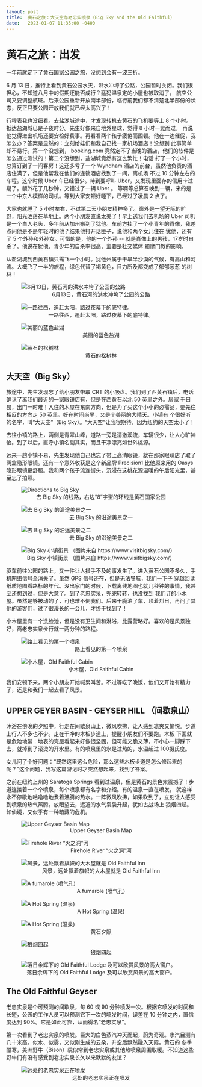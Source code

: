 ```yaml
---
layout: post
title:  黄石之旅：大天空与老忠实喷泉（Big Sky and the Old Faithful）
date:   2023-01-07 11:35:00 -0400
---
```


# 黄石之旅：出发

一年前就定下了黄石国家公园之旅，没想到会有一波三折。

6 月 13 日，推特上看到黄石公园水灾，洪水冲垮了公路，公园暂时关闭。我们很担心，不知道八月中的假期还能否成行？猛犸温泉定的小屋也被取消了，
航空公司又要调整航班。后来公园重新开放南半部份，临行前我们都不清楚北半部份的状态，反正只要公园开放我们就已经太高兴了！

行程表我也没细看。去盐湖城途中，才发现转机去黄石的飞机要等上 8 个小时。抵达盐湖城已是子夜时分。先生好像来自地外星球，觉得 8 小时一晃而过，
再说他觉得进出机场还要安检好费事。再看看两个孩子疲倦而困顿。他在一边催促，我怎么办？答案是显然的：立刻给娃们和我自己找一家机场酒店！没想到
此事简单却不易行。第一个没想到， booking.com 竟然定不了当晚的酒店，他们的软件是怎么通过测试的！第二个没想到，盐湖城竟然有这么繁忙！电话
打了一个小时，总算订到了一间客房！这还多亏了一个 Wyndham 酒店的前台，虽然他负责的酒店住满了，但是他帮我在他们的连锁酒店找到了一间，离机场
不过 10 分钟左右的车程。这个时候 Uber 车已经很少。待到要呼叫 Uber，又发现里面存的信用卡过期了。额外花了几秒钟，又错过了一辆 Uber 。
等啊等总算召唤到一辆，来的是一个中东人模样的司机。等到大家安顿好睡下，已经过了凌晨 2 点了。

大家也就睡了 5 小时左右，不过第二天小朋友精神多了。窗外是一望无际的旷野，阳光洒落在草地上。两个小朋友直说太美了！早上送我们去机场的 Uber 
司机是一个白人老头，多年前从加州搬到了犹他。车前方挂了一个小青年的肖像，我差点问他是不是年轻时的他？结果他打开话匣子，说他和两个女儿住在
犹他，还有了 5 个外孙和外孙女。可惜的是，他的一个外孙 -- 就是肖像上的男孩，17岁时自杀了。他说在犹他，青少年的自杀率很高，主要是社交媒体
和摩门教的影响。

从盐湖城到西黄石镇只需飞一个小时。犹他州属于干旱半沙漠的气候，有高山和河流。大概飞了一半的旅程，绿色代替了褐黄色，目力所及都变成了郁郁葱葱
的树林！

<figure>
  <img src="../../../assets/images/OldFaithful/Flood-in-June.jpg" alt="6月13日，黄石河的洪水冲垮了公园的公路"/>
  <center><figcaption>6月13日，黄石河的洪水冲垮了公园的公路</figcaption></center>
</figure>

<figure>
  <img src="../../../assets/images/OldFaithful/Detroit.jpg" alt="一路往西，追赶太阳，路过夜幕下的底特律。"/>
  <center><figcaption>一路往西，追赶太阳，路过夜幕下的底特律。</figcaption></center>
</figure>

<figure>
  <img src="../../../assets/images/OldFaithful/Salt-Lake.jpg" alt="美丽的蓝色盐湖"/>
  <center><figcaption>美丽的蓝色盐湖</figcaption></center>
</figure>

<figure>
  <img src="../../../assets/images/OldFaithful/Lodgepine.jpg" alt="黄石的松树林"/>
  <center><figcaption>黄石的松树林</figcaption></center>
</figure>

## 大天空（Big Sky）

旅途中，先生发现忘了给小朋友带取 CRT 的小吸盘。我们到了西黄石镇后，电话确认了离我们最近的一家眼镜店有，但是在西黄石以北 50 英里之外。居家
千日易，出门一时难！入住的木屋在东南方向，但是为了买这个小小的必需品，要先往相反的方向走 50 英里。好在时间尚早，又是个美丽的大晴天。小镇有
个很好听的名字，叫“大天空”（Big Sky）。“大天空”让我很期待，因为纽约的天空太小了！

去往小镇的路上，两侧是青翠山峰，道路一旁是清澈溪流，车辆很少，让人心旷神怡。到了以后，直呼小镇名副其实，而且干净漂亮如世外桃源。

远来一趟小镇不易，先生发现他自己也忘了带上高清眼镜，就在那家眼睛店了取了两盒隐形眼镜。还有一个意外收获是这个新品牌 Precision1 比他原来用的
 Oasys 隐形眼镜更舒服。我和两个孩子流连街头，沉浸在这桃花源温暖的午后阳光里，甚至忘了拍照。

<figure>
  <img src="../../../assets/images/OldFaithful/Big-Sky-map.png" alt="Directions to Big Sky"/>
  <center><figcaption>去 Big Sky 的线路，右边“8”字型的环线是黄石国家公园</figcaption></center>
</figure>


<figure>
  <img src="../../../assets/images/OldFaithful/Highway191-Big-Sky.jpg" alt="去 Big Sky 的沿途美景之一"/>
  <center><figcaption>去 Big Sky 的沿途美景之一</figcaption></center>
</figure>

<figure>
  <img src="../../../assets/images/OldFaithful/Highway191-Big-Sky-2.jpg" alt="去 Big Sky 的沿途美景之二"/>
  <center><figcaption>去 Big Sky 的沿途美景之二</figcaption></center>
</figure>

<figure>
  <img src="../../../assets/images/OldFaithful/Big-Sky.jpg" alt="Big Sky 小镇街景 （图片来自 https://www.visitbigsky.com/）"/>
  <center><figcaption>Big Sky 小镇街景 （图片来自 https://www.visitbigsky.com/）</figcaption></center>
</figure>

驱车前往公园的路上，又一件让人措手不及的事发生了。进入黄石公园不多久，手机网络信号全消失了。虽然 GPS 信号还在，但是无法导航，我们一下子
穿越回读纸质地图看路标的年代。没出家门的时候，下载离线地图也就几秒钟的事情，我甚至还想到过，但是大意了。到了老忠实泉，兜兜转转，也没找到
我们订的小木屋。虽然是够被动的了，可也难不倒我们。后来干脆泊了车，顶着烈日，再问了其他的游客们，过了很漫长的一会儿，才终于找到了！


小木屋里有一个洗脸池，但是没有卫生间和淋浴，比露营略好。喜欢的是风景独好，离老忠实泉步行就一两分钟的路程。

<figure>
  <img src="../../../assets/images/OldFaithful/Scenic-view-01.jpg" alt="路上看见的第一个喷泉"/>
  <center><figcaption>路上看见的第一个喷泉</figcaption></center>
</figure>

<figure>
  <img src="../../../assets/images/OldFaithful/Old-Faithful-Cabin.png" alt="小木屋，Old Faithful Cabin"/>
  <center><figcaption>小木屋，Old Faithful Cabin</figcaption></center>
</figure>

我们安顿下来，两个小朋友开始喊累叫苦。不过等吃了晚饭，他们又开始有精力了，还是和我们一起去看了风景。

## UPPER GEYER BASIN - GEYSER HILL （间歇泉山）

沐浴在傍晚的夕照中，行走在间歇泉山上，微风吹拂，让人感到凉爽又愉悦。步道上行人不多也不少。走在干净的木板步道上，提醒小朋友们不要跑。木板
下面就是危险地带：地表的壳层看起来好像很坚固，但可能又脆又薄，不小心一脚踩下去，就掉到了滚烫的开水里。有的喷泉里的水是过热的，水温超过
100摄氏度。

女儿问了个好问题：“既然这里这么危险，那么这些木板步道是怎么修起来的呢？”这个问题，我写这篇游记时才突然想起来，找到了答案。

之前在纽约上州的 Saratoga Springs 看到过温泉，但是黄石的景色太震撼了！步道连接着一个个喷泉，每个喷泉都有名字和介绍。有的温泉一直在喷发，
就这样永不停歇地咕噜噜地煮着沸腾的热水。一阵微风吹拂，如果吹到了，立刻让人感受到喷泉的热气蒸腾。放眼望去，远近的水气袅袅升起，犹如古战场上
狼烟四起。如仙境，又似乎有一种暗藏的危机。

<figure>
  <img src="../../../assets/images/OldFaithful/Upper-Geyser-Basin-map.jpg" alt="Upper Geyser Basin Map"/>
  <center><figcaption>Upper Geyser Basin Map</figcaption></center>
</figure>

<figure>
  <img src="../../../assets/images/OldFaithful/Firehole-River.jpg" alt="Firehole River “火之洞”河"/>
  <center><figcaption>Firehole River “火之洞”河</figcaption></center>
</figure>

<figure>
  <img src="../../../assets/images/OldFaithful/Scenic-view-02.jpg" alt="风景，远处飘着旗帜的大木屋就是 Old Faithful Inn"/>
  <center><figcaption>风景，远处飘着旗帜的大木屋就是 Old Faithful Inn</figcaption></center>
</figure>

<figure>
  <img src="../../../assets/images/OldFaithful/Fumarole.jpg" alt="A fumarole (喷气孔)"/>
  <center><figcaption>A fumarole (喷气孔)</figcaption></center>
</figure>

<figure>
  <img src="../../../assets/images/OldFaithful/Hot-spring.jpg" alt="A Hot Spring (温泉)"/>
  <center><figcaption>A Hot Spring (温泉)</figcaption></center>
</figure>

<figure>
  <img src="../../../assets/images/OldFaithful/Scenic-view-03.jpg" alt="A Hot Spring (温泉)"/>
  <center><figcaption>黄石夕照</figcaption></center>
</figure>

<figure>
  <img src="../../../assets/images/OldFaithful/fumaroles-at-sunset.jpg" alt="狼烟四起"/>
  <center><figcaption>狼烟四起</figcaption></center>
</figure>

<figure>
  <img src="../../../assets/images/OldFaithful/Old-Faithful-Lodge.jpg" alt="落日余辉下的 Old Faithful Lodge 及可以欣赏风景的高大窗户。"/>
  <center><figcaption>落日余辉下的 Old Faithful Lodge 及可以欣赏风景的高大窗户。</figcaption></center>
</figure>


## The Old Faithful Geyser

老忠实泉是个可预测的间歇泉，每 60 或 90 分钟喷发一次。根据它喷发的时间和长短，公园的工作人员可以预测它下一次的喷发时间，误差在 10 
分钟之内，置信度达到 90%。它是如此可靠，从而得名“老忠实泉”。

第一次看到了老忠实泉的喷发。巨大的白色蒸汽冲天而起，蔚为奇观。水汽目测有几十米高。似水、似雾，又似刚生成的云朵，升空后飘然融入天际。黄石的
冬季酷寒，美洲野牛（Bison）貌似常到老忠实泉或其他热喷泉周围取暖。不知道这些野牛们有没有感受到老忠实泉长久以来默默的友谊？

<figure>
  <img src="../../../assets/images/OldFaithful/Old-Faithful-Geyser.jpg" alt="远处的老忠实泉正在喷发"/>
  <center><figcaption>远处的老忠实泉正在喷发</figcaption></center>
</figure>
